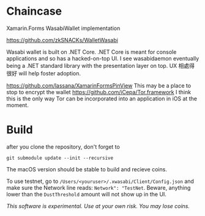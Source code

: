 # Chaincase
Xamarin.Forms WasabiWallet implementation

https://github.com/zkSNACKs/WalletWasabi

Wasabi wallet is built on .NET Core. .NET Core is meant for console applications and so has a hacked-on-top UI.
I see wasabidaemon eventually being a .NET standard library with the presentation layer on top. UX 相處得很好 will help foster adoption.

https://github.com/lassana/XamarinFormsPinView This may be a place to stop to encrypt the wallet
https://github.com/iCepa/Tor.framework I think this is the only way Tor can be incorporated into an application in iOS at the moment.

# Build
after you clone the repository, don't forget to

```console
git submodule update --init --recursive
```

The macOS version should be stable to build and recieve coins.

To use testnet, go to `/Users/<youruser>/.xwasabi/Client/Config.json` and make sure the Network line reads: `Network": "TestNet`. Beware, anything lower than the `DustThreshold` amount will not show up in the UI.

_This software is experimental. Use at your own risk. You may lose coins._
